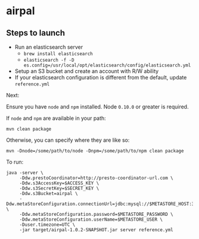 # airpal

## Steps to launch

* Run an elasticsearch server
  * `brew install elasticsearch`
  * `elasticsearch -f -D es.config=/usr/local/opt/elasticsearch/config/elasticsearch.yml`
* Setup an S3 bucket and create an account with R/W ability
* If your elasticsearch configuration is different from the default, update `reference.yml`

Next:

Ensure you have `node` and `npm` installed. Node `0.10.0` or greater is
required.

If `node` and `npm` are available in your path:

```
mvn clean package
```

Otherwise, you can specify where they are like so:

```
mvn -Dnode=/some/path/to/node -Dnpm=/some/path/to/npm clean package
```

To run:

```
java -server \
     -Ddw.prestoCoordinator=http://presto-coordinator-url.com \
     -Ddw.s3AccessKey=$ACCESS_KEY \
     -Ddw.s3SecretKey=$SECRET_KEY \
     -Ddw.s3Bucket=airpal \
     -Ddw.metaStoreConfiguration.connectionUrl=jdbc:mysql://$METASTORE_HOST:3306/metastore \
     -Ddw.metaStoreConfiguration.password=$METASTORE_PASSWORD \
     -Ddw.metaStoreConfiguration.userName=$METASTORE_USER \
     -Duser.timezone=UTC \
     -jar target/airpal-1.0.2-SNAPSHOT.jar server reference.yml 
```
